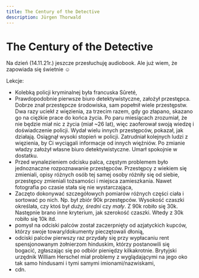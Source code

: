 ```yaml
---
title: The Century of the Detective
description: Jürgen Thorwald
---
```


# The Century of the Detective

Na dzień (14.11.21r.) jeszcze przesłuchuję audiobook. Ale już wiem, że zapowiada się świetnie :relaxed:


Lekcje:

* Kolebką policji kryminalnej była francuska Sûreté,
* Prawdopodobnie pierwsze biuro detektywistyczne, założył przestępca. Dobrze znał przestępcze środowiska, sam popełnił wiele przestępstw. Dwa razy uciekł z więzienia, za trzecim razem, gdy go złapano, skazano go na ciężkie prace do końca życia. Po paru miesiącach zrozumiał, że nie będzie miał nic z życia (miał \~26 lat), więc zaoferował swoją wiedzę i doświadczenie policji.  Wydał wielu innych przestępców, pokazał, jak działają. Osiągnął wysoki stopień w policji.  Zatrudniał kolejnych ludzi z więzienia, by Ci wyciągali informacje od innych więźniów. Po zmianie władzy założył własne biuro detektywistyczne. Umarł spokojnie w dostatku.
*  Przed wynalezieniem odcisku palca, częstym problemem było jednoznaczne rozpoznawanie przestępców. Przestępcy z wiekiem się zmieniali, opisy różnych osób tej samej osoby różniły się od siebie, przestępcy zmieniali tożsamości i miejsca zamieszkania. Nawet fotografia po czasie stała się nie wystarczająca,
* Zaczęto dokonywać szczegółowych pomiarów różnych części ciała i sortować po nich. Np. był zbiór 90k przestępców. Wysokość czaszki określała, czy ktoś był _duży, średni_ czy _mały_. Z 90k robiło się 30k. Następnie brano inne kryterium, jak szerokość czaszki. Wtedy z 30k robiło się 10k itd.
* pomysł na odciski palców został zaczerpnięty od azjatyckich kupców, którzy swoje towary/dokumenty pieczętowali dłonią,
* odciski palców pierwszy raz przydały się przy wypłacaniu rent spensjonowanym żołnierzom hinduskim, którzy postanowili się bogacić, zgłaszając się po odbiór pieniędzy kilkakrotnie. Brytyjski urzędnik William Herschel miał problemy z wyglądającymi na jego oko tak samo hindusami i tymi samymi imionami/nazwiskami,
* cdn.
